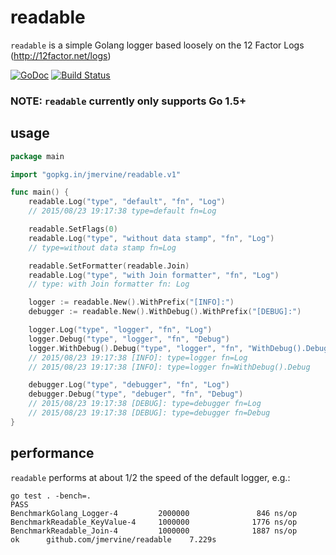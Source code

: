 # readable

`readable` is a simple Golang logger based loosely on the 12 Factor Logs (http://12factor.net/logs)

[![GoDoc](https://godoc.org/gopkg.in/jmervine/readable.v1?status.png)](https://godoc.org/gopkg.in/jmervine/readable.v1) [![Build Status](https://travis-ci.org/jmervine/readable.svg?branch=master)](https://travis-ci.org/jmervine/readable)

### NOTE: `readable` currently only supports Go 1.5+

## usage

```go
package main

import "gopkg.in/jmervine/readable.v1"

func main() {
    readable.Log("type", "default", "fn", "Log")
    // 2015/08/23 19:17:38 type=default fn=Log

    readable.SetFlags(0)
    readable.Log("type", "without data stamp", "fn", "Log")
    // type=without data stamp fn=Log

    readable.SetFormatter(readable.Join)
    readable.Log("type", "with Join formatter", "fn", "Log")
    // type: with Join formatter fn: Log

    logger := readable.New().WithPrefix("[INFO]:")
    debugger := readable.New().WithDebug().WithPrefix("[DEBUG]:")

    logger.Log("type", "logger", "fn", "Log")
    logger.Debug("type", "logger", "fn", "Debug")
    logger.WithDebug().Debug("type", "logger", "fn", "WithDebug().Debug")
    // 2015/08/23 19:17:38 [INFO]: type=logger fn=Log
    // 2015/08/23 19:17:38 [INFO]: type=logger fn=WithDebug().Debug

    debugger.Log("type", "debugger", "fn", "Log")
    debugger.Debug("type", "debuger", "fn", "Debug")
    // 2015/08/23 19:17:38 [DEBUG]: type=debugger fn=Log
    // 2015/08/23 19:17:38 [DEBUG]: type=debugger fn=Debug
}
```

## performance

`readable` performs at about 1/2 the speed of the default logger, e.g.:

```
go test . -bench=.
PASS
BenchmarkGolang_Logger-4         2000000               846 ns/op
BenchmarkReadable_KeyValue-4     1000000              1776 ns/op
BenchmarkReadable_Join-4         1000000              1887 ns/op
ok      github.com/jmervine/readable    7.229s
```
